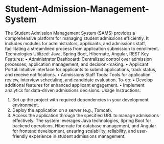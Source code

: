 # Student-Admission-Management-System

The Student Admission Management System (SAMS) provides a comprehensive platform for managing student admissions efficiently. It includes modules for administrators, applicants, and admissions staff, facilitating a streamlined process from application submission to enrollment.
Technologies Utilized: Java, Spring Boot, Hibernate, Angular, REST
Key Features:
•	Administrator Dashboard: Centralized control over admission processes, application management, and decision-making.
•	Applicant Portal: Intuitive interface for applicants to submit applications, track status, and receive notifications.
•	Admissions Staff Tools: Tools for application review, interview scheduling, and candidate evaluation.
To-do:
•	Develop additional features for enhanced applicant engagement.
•	Implement analytics for data-driven admissions decisions.
Usage Instructions:
1.	Set up the project with required dependencies in your development environment.
2.	Deploy the application on a server (e.g., Tomcat).
3.	Access the application through the specified URL to manage admissions effectively.
The system leverages Java technologies, Spring Boot for backend operations, Hibernate for database management, and Angular for frontend development, ensuring scalability, reliability, and user-friendly experience in student admissions management.

